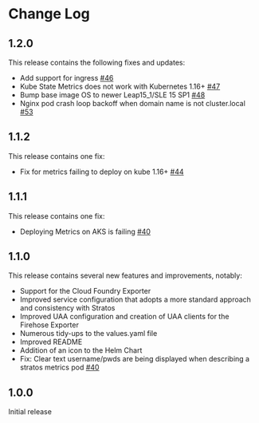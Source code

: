 # Change Log

## 1.2.0

This release contains the following fixes and updates:

- Add support for ingress [\#46](https://github.com/SUSE/stratos-metrics/issues/46)
- Kube State Metrics does not work with Kubernetes 1.16+ [\#47](https://github.com/SUSE/stratos-metrics/issues/47)
- Bump base image OS to newer Leap15_1/SLE 15 SP1 [\#48](https://github.com/SUSE/stratos-metrics/issues/48)
- Nginx pod crash loop backoff when domain name is not cluster.local [\#53](https://github.com/SUSE/stratos-metrics/issues/53)

## 1.1.2

This release contains one fix:

- Fix for metrics failing to deploy on kube 1.16+ [\#44](https://github.com/SUSE/stratos-metrics/pull/44)

## 1.1.1

This release contains one fix:

- Deploying Metrics on AKS is failing [\#40](https://github.com/SUSE/stratos-metrics/issues/42)

## 1.1.0

This release contains several new features and improvements, notably:

- Support for the Cloud Foundry Exporter
- Improved service configuration that adopts a more standard approach and consistency with Stratos
- Improved UAA configuration and creation of UAA clients for the Firehose Exporter
- Numerous tidy-ups to the values.yaml file
- Improved README
- Addition of an icon to the Helm Chart
- Fix: Clear text username/pwds are being displayed when describing a stratos metrics pod [\#40](https://github.com/SUSE/stratos-metrics/issues/40)

## 1.0.0

Initial release
